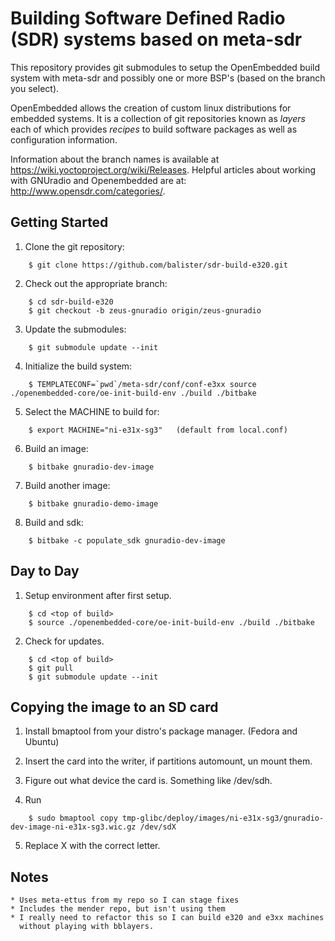 Building Software Defined Radio (SDR) systems based on meta-sdr
=============================================
This repository provides git submodules to setup the OpenEmbedded build system
with meta-sdr and possibly one or more BSP's (based on the branch you select).

OpenEmbedded allows the creation of custom linux distributions for embedded
systems. It is a collection of git repositories known as *layers* each of
which provides *recipes* to build software packages as well as configuration
information.

Information about the branch names is available at
https://wiki.yoctoproject.org/wiki/Releases. Helpful articles about working
with GNUradio and Openembedded are at: http://www.opensdr.com/categories/.

Getting Started
---------------

1. Clone the git repository:

```
    $ git clone https://github.com/balister/sdr-build-e320.git
```

2. Check out the appropriate branch:

```
    $ cd sdr-build-e320
    $ git checkout -b zeus-gnuradio origin/zeus-gnuradio
```

3. Update the submodules:

```
    $ git submodule update --init
```

4. Initialize the build system:

```
    $ TEMPLATECONF=`pwd`/meta-sdr/conf/conf-e3xx source ./openembedded-core/oe-init-build-env ./build ./bitbake
```

5. Select the MACHINE to build for:

```
    $ export MACHINE="ni-e31x-sg3"   (default from local.conf)
```

6. Build an image:

```
    $ bitbake gnuradio-dev-image
```

7. Build another image:

```
    $ bitbake gnuradio-demo-image
```

8. Build and sdk:

```
    $ bitbake -c populate_sdk gnuradio-dev-image
```

Day to Day
----------

1. Setup environment after first setup.

```
    $ cd <top of build>
    $ source ./openembedded-core/oe-init-build-env ./build ./bitbake
```

2. Check for updates.

```
    $ cd <top of build>
    $ git pull
    $ git submodule update --init
```

Copying the image to an SD card
-------------------------------

1. Install bmaptool from your distro's package manager. (Fedora and Ubuntu)

2. Insert the card into the writer, if partitions automount, un mount them.

3. Figure out what device the card is. Something like /dev/sdh.

4. Run

```
    $ sudo bmaptool copy tmp-glibc/deploy/images/ni-e31x-sg3/gnuradio-dev-image-ni-e31x-sg3.wic.gz /dev/sdX
```

5. Replace X with the correct letter.

Notes
-----
    * Uses meta-ettus from my repo so I can stage fixes
    * Includes the mender repo, but isn't using them
    * I really need to refactor this so I can build e320 and e3xx machines
      without playing with bblayers.
